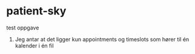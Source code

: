 # patient-sky
test oppgave

1. Jeg antar at det ligger kun appointments og timeslots som hører til én kalender i én fil
